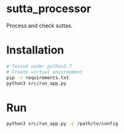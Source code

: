 # sutta_processor

Process and check suttas.

# Installation

```bash
# Tested under python3.7
# Create virtual environment
pip -r requirements.txt
python3 src/run_app.py
```

# Run
```bash
python3 src/run_app.py -c /path/to/config
```
